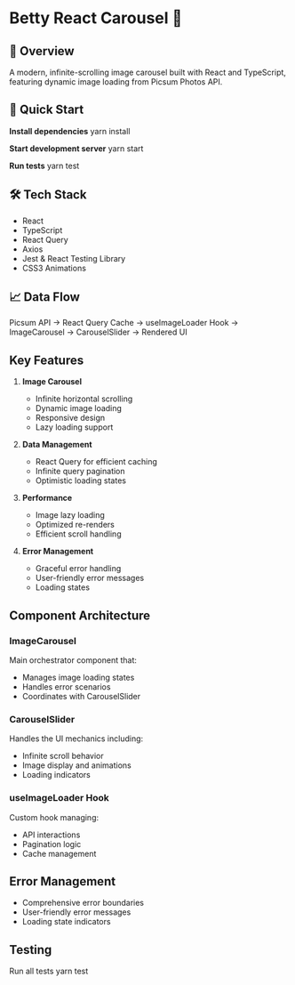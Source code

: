# Betty React Carousel 🎠

## 📱 Overview
A modern, infinite-scrolling image carousel built with React and TypeScript, featuring dynamic image loading from Picsum Photos API.

## 🚀 Quick Start

**Install dependencies**
yarn install

**Start development server**
yarn start

**Run tests**
yarn test

## 🛠 Tech Stack
- React 
- TypeScript 
- React Query 
- Axios 
- Jest & React Testing Library
- CSS3 Animations


## 📈 Data Flow
Picsum API -> React Query Cache -> useImageLoader Hook -> ImageCarousel -> CarouselSlider -> Rendered UI

## Key Features

1. **Image Carousel**
   - Infinite horizontal scrolling
   - Dynamic image loading
   - Responsive design
   - Lazy loading support

2. **Data Management**
   - React Query for efficient caching
   - Infinite query pagination
   - Optimistic loading states

3. **Performance**
   - Image lazy loading
   - Optimized re-renders
   - Efficient scroll handling

4. **Error Management**
   - Graceful error handling
   - User-friendly error messages
   - Loading states

## Component Architecture

### ImageCarousel
Main orchestrator component that:
- Manages image loading states
- Handles error scenarios
- Coordinates with CarouselSlider

### CarouselSlider
Handles the UI mechanics including:
- Infinite scroll behavior
- Image display and animations
- Loading indicators

### useImageLoader Hook
Custom hook managing:
- API interactions
- Pagination logic
- Cache management

## Error Management
- Comprehensive error boundaries
- User-friendly error messages
- Loading state indicators

## Testing
Run all tests
yarn test
